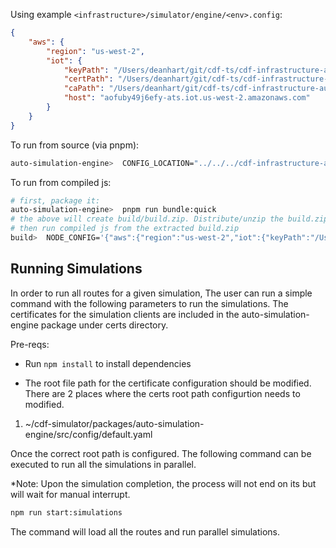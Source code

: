 
Using example `<infrastructure>/simulator/engine/<env>.config`:
```json
{
    "aws": {
        "region": "us-west-2",
        "iot": {
            "keyPath": "/Users/deanhart/git/cdf-ts/cdf-infrastructure-auto/simulator/engine/certs/1557/c18ca946a8-private.pem.key",
            "certPath": "/Users/deanhart/git/cdf-ts/cdf-infrastructure-auto/simulator/engine/certs/1557/c18ca946a8-certificate.pem.crt",
            "caPath": "/Users/deanhart/git/cdf-ts/cdf-infrastructure-auto/simulator/engine/certs/1557/aws-ca.pem",
            "host": "aofuby49j6efy-ats.iot.us-west-2.amazonaws.com"
        }
    }
}
```

To run from source (via pnpm):

```sh
auto-simulation-engine>  CONFIG_LOCATION="../../../cdf-infrastructure-auto" pnpm run start -- --deviceId=ECU-AWS-2014-YCSPOTF_X --vin=1azcv91lx9e10003 --odometer=12340 --fuelTankCapacity=50 --routePath=/Users/deanhart/git/cdf-ts/cdf-simulator/packages/auto-simulation-engine/routes/route-a.json
```

To run from compiled js:

```sh
# first, package it:
auto-simulation-engine>  pnpm run bundle:quick
# the above will create build/build.zip. Distribute/unzip the build.zip as needed
# then run compiled js from the extracted build.zip
build>  NODE_CONFIG='{"aws":{"region":"us-west-2","iot":{"keyPath":"/Users/deanhart/git/cdf-ts/cdf-infrastructure-auto/simulator/engine/certs/1557/c18ca946a8-private.pem.key","certPath":"/Users/deanhart/git/cdf-ts/cdf-infrastructure-auto/simulator/engine/certs/1557/c18ca946a8-certificate.pem.crt","caPath":"/Users/deanhart/git/cdf-ts/cdf-infrastructure-auto/simulator/engine/certs/1557/aws-ca.pem","host":"aofuby49j6efy-ats.iot.us-west-2.amazonaws.com"}},"cvra":{"templates":{"carData":"templates/cardata.template","dtc":"templates/dtc.template","event":"templates/event.template","trip":"templates/trip.template"}}}' NODE_CONFIG_DIR='./config' node app.js --deviceId=ECU-AWS-2014-YCSPOTF_X --vin=1azcv91lx9e10003 --odometer=12340 --fuelTankCapacity=50 --routePath=/Users/deanhart/git/cdf-ts/cdf-simulator/packages/auto-simulation-engine/routes/route-a.json
```

## Running Simulations

In order to run all routes for a given simulation, The user can run a simple command with the following parameters to run the simulations.
The certificates for the simulation clients are included in the auto-simulation-engine package under certs directory. 

Pre-reqs: 
- Run `npm install` to install dependencies

- The root file path for the certificate configuration should be modified. There are 2 places where the certs root path configurtion needs to modified.
1. ~/cdf-simulator/packages/auto-simulation-engine/src/config/default.yaml

Once the correct root path is configured. The following command can be executed to run all the simulations in parallel. 

*Note: Upon the simulation completion, the process will not end on its but will wait for manual interrupt.

```sh
npm run start:simulations
```


The command will load all the routes and run parallel simulations. 